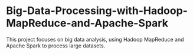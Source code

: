 # Big-Data-Processing-with-Hadoop-MapReduce-and-Apache-Spark
This project focuses on big data analysis, using Hadoop MapReduce and Apache Spark to process large datasets. 
